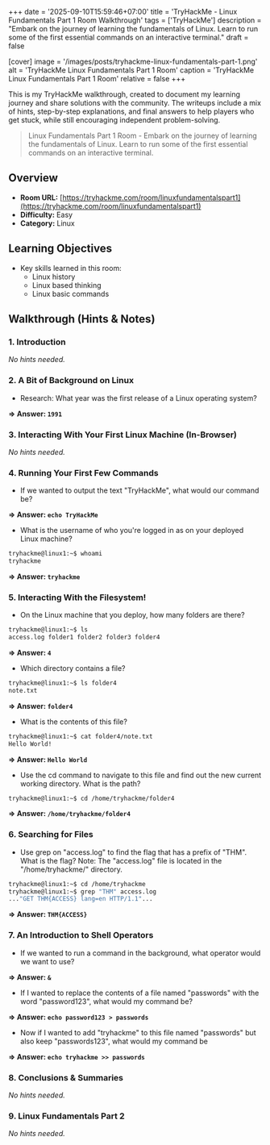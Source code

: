 +++
date = '2025-09-10T15:59:46+07:00'
title = 'TryHackMe - Linux Fundamentals Part 1 Room Walkthrough'
tags = ['TryHackMe']
description = "Embark on the journey of learning the fundamentals of Linux. Learn to run some of the first essential commands on an interactive terminal." 
draft = false

[cover]
  image = '/images/posts/tryhackme-linux-fundamentals-part-1.png'
  alt = 'TryHackMe Linux Fundamentals Part 1 Room'
  caption = 'TryHackMe Linux Fundamentals Part 1 Room'
  relative = false
+++

This is my TryHackMe walkthrough, created to document my learning journey and share solutions with the community. The writeups include a mix of hints, step-by-step explanations, and final answers to help players who get stuck, while still encouraging independent problem-solving.

> Linux Fundamentals Part 1 Room - Embark on the journey of learning the fundamentals of Linux. Learn to run some of the first essential commands on an interactive terminal.

## Overview

-   **Room URL:** [https://tryhackme.com/room/linuxfundamentalspart1](https://tryhackme.com/room/linuxfundamentalspart1)
-   **Difficulty:** Easy
-   **Category:** Linux

## Learning Objectives

-   Key skills learned in this room:
    -   Linux history
    -   Linux based thinking
    -   Linux basic commands

## Walkthrough (Hints & Notes)

### 1. Introduction

_No hints needed._

### 2. A Bit of Background on Linux

-   Research: What year was the first release of a Linux operating system?

**=> Answer: `1991`**

### 3. Interacting With Your First Linux Machine (In-Browser)

_No hints needed._

### 4. Running Your First Few Commands

-   If we wanted to output the text "TryHackMe", what would our command be?

**=> Answer: `echo TryHackMe`**

-   What is the username of who you're logged in as on your deployed Linux machine?

```bash
tryhackme@linux1:~$ whoami
tryhackme
```

**=> Answer: `tryhackme`**

### 5. Interacting With the Filesystem!

-   On the Linux machine that you deploy, how many folders are there?

```bash
tryhackme@linux1:~$ ls
access.log folder1 folder2 folder3 folder4
```

**=> Answer: `4`**

-   Which directory contains a file?

```bash
tryhackme@linux1:~$ ls folder4
note.txt
```

**=> Answer: `folder4`**

-   What is the contents of this file?

```bash
tryhackme@linux1:~$ cat folder4/note.txt
Hello World!
```

**=> Answer: `Hello World`**

-   Use the cd command to navigate to this file and find out the new current working directory. What is the path?

```bash
tryhackme@linux1:~$ cd /home/tryhackme/folder4
```

**=> Answer: `/home/tryhackme/folder4`**

### 6. Searching for Files

-   Use grep on "access.log" to find the flag that has a prefix of "THM". What is the flag? Note: The "access.log" file is located in the "/home/tryhackme/" directory.

```bash
tryhackme@linux1:~$ cd /home/tryhackme
tryhackme@linux1:~$ grep "THM" access.log
..."GET THM{ACCESS} lang=en HTTP/1.1"...
```

**=> Answer: `THM{ACCESS}`**

### 7. An Introduction to Shell Operators

-   If we wanted to run a command in the background, what operator would we want to use?

**=> Answer: `&`**

-   If I wanted to replace the contents of a file named "passwords" with the word "password123", what would my command be?

**=> Answer: `echo password123 > passwords`**

-   Now if I wanted to add "tryhackme" to this file named "passwords" but also keep "passwords123", what would my command be

**=> Answer: `echo tryhackme >> passwords`**

### 8. Conclusions & Summaries

_No hints needed._

### 9. Linux Fundamentals Part 2

_No hints needed._
